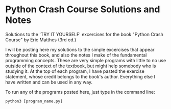 # Python Crash Course Solutions and Notes
Solutions to the 'TRY IT YOURSELF' excercises for the book "Python Crash Course" by Eric Matthes (3rd ed.) 

I will be posting here my solutions to the simple excercises that appear throughout this book, and also the notes I make of the fundamental programming concepts. These are very simple programs with little to no use outside of the context of the textbook, but might help somebody who is studying it. At the top of each program, I have pasted the exercise statement, whose credit belongs to the book's author. Everything else I have written and can be used in any way.

To run any of the programs posted here, just type in the command line: 
```
python3 [program_name.py]
```
